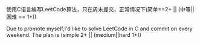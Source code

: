 使用C语言编写LeetCode算法，只在周末提交，正常情况下(简单==2+ || (中等||困难 == 1+))

Due to promote myself,I'd like to solve LeetCode in C and commit on every weekend.
The plan is (simple 2+ || (medium||hard 1+))
